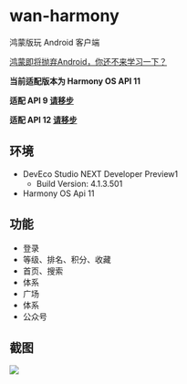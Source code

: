 # wan-harmony

鸿蒙版玩 Android 客户端

[鸿蒙即将抛弃Android，你还不来学习一下？](https://juejin.cn/post/7340307629891616808)

**当前适配版本为 Harmony OS API 11**

**适配 API 9 [请移步](https://github.com/wangchenyan/wan-harmony)**

**适配 API 12 [请移步](https://github.com/wangchenyan/wan-harmony/tree/api12)**

## 环境

- DevEco Studio NEXT Developer Preview1
  - Build Version: 4.1.3.501
- Harmony OS Api 11

## 功能

- 登录
- 等级、排名、积分、收藏
- 首页、搜索
- 体系
- 广场
- 体系
- 公众号

## 截图

![](https://raw.githubusercontent.com/wangchenyan/wan-harmony/master/art/screenshot.jpg)
